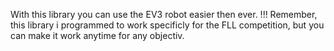 With this library you can use the EV3 robot easier then ever.
!!! Remember, this library i programmed to work specificly for the FLL competition, but you can make it
work anytime for any objectiv.